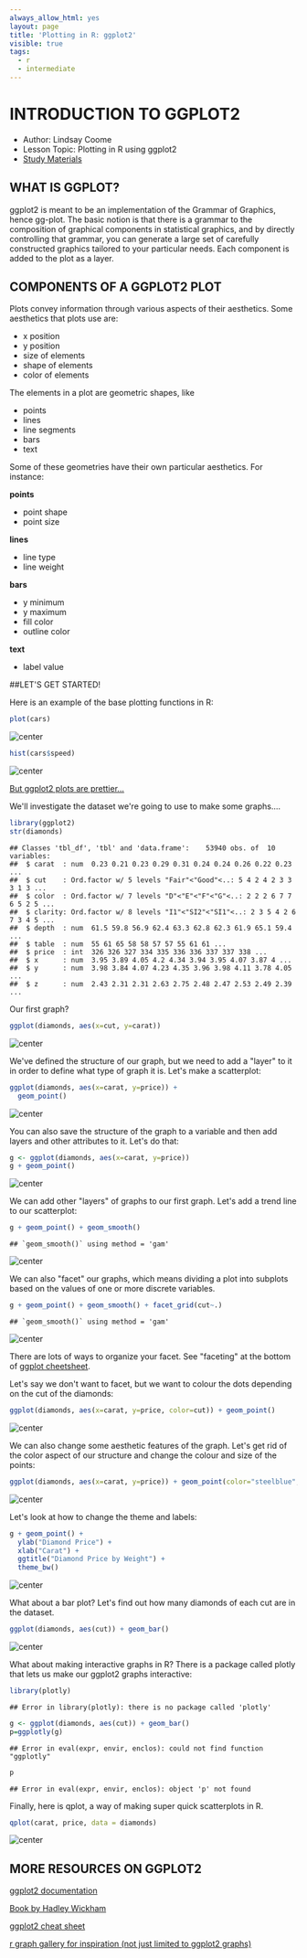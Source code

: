 ```yaml
---
always_allow_html: yes
layout: page
title: 'Plotting in R: ggplot2'
visible: true
tags:
  - r
  - intermediate
---
```


# INTRODUCTION TO GGPLOT2
* Author: Lindsay Coome
* Lesson Topic: Plotting in R using ggplot2
* [Study Materials](https://github.com/UofTCoders/studyGroup/tree/gh-pages/lessons/r/ggplot2)

## WHAT IS GGPLOT?
ggplot2 is meant to be an implementation of the Grammar of Graphics, hence gg-plot. The basic notion is that there is a grammar to the composition of graphical components in statistical graphics, and by directly controlling that grammar, you can generate a large set of carefully constructed graphics tailored to your particular needs. Each component is added to the plot as a layer.

## COMPONENTS OF A GGPLOT2 PLOT
Plots convey information through various aspects of their aesthetics. Some aesthetics that plots use are:

* x position
* y position
* size of elements
* shape of elements
* color of elements

The elements in a plot are geometric shapes, like

* points
* lines
* line segments
* bars
* text

Some of these geometries have their own particular aesthetics. For instance:

**points**

* point shape
* point size

**lines**

* line type
* line weight

**bars**

* y minimum
* y maximum
* fill color
* outline color

**text**

* label value

##LET'S GET STARTED!

Here is an example of the base plotting functions in R:

```r
plot(cars)
```

![center](../figure/cars-1.png)

```r
hist(cars$speed)
```

![center](../figure/cars-2.png)

[But ggplot2 plots are prettier...](https://www.google.ca/search?q=ggplot2&client=safari&rls=en&source=lnms&tbm=isch&sa=X&ved=0ahUKEwisuv6V6IvSAhVk0oMKHTNkARkQ_AUICCgB&biw=1279&bih=621#tbm=isch&q=ggplot2+examples)

We'll investigate the dataset we're going to use to make some graphs....

```r
library(ggplot2)
str(diamonds)
```

```
## Classes 'tbl_df', 'tbl' and 'data.frame':	53940 obs. of  10 variables:
##  $ carat  : num  0.23 0.21 0.23 0.29 0.31 0.24 0.24 0.26 0.22 0.23 ...
##  $ cut    : Ord.factor w/ 5 levels "Fair"<"Good"<..: 5 4 2 4 2 3 3 3 1 3 ...
##  $ color  : Ord.factor w/ 7 levels "D"<"E"<"F"<"G"<..: 2 2 2 6 7 7 6 5 2 5 ...
##  $ clarity: Ord.factor w/ 8 levels "I1"<"SI2"<"SI1"<..: 2 3 5 4 2 6 7 3 4 5 ...
##  $ depth  : num  61.5 59.8 56.9 62.4 63.3 62.8 62.3 61.9 65.1 59.4 ...
##  $ table  : num  55 61 65 58 58 57 57 55 61 61 ...
##  $ price  : int  326 326 327 334 335 336 336 337 337 338 ...
##  $ x      : num  3.95 3.89 4.05 4.2 4.34 3.94 3.95 4.07 3.87 4 ...
##  $ y      : num  3.98 3.84 4.07 4.23 4.35 3.96 3.98 4.11 3.78 4.05 ...
##  $ z      : num  2.43 2.31 2.31 2.63 2.75 2.48 2.47 2.53 2.49 2.39 ...
```

Our first graph?

```r
ggplot(diamonds, aes(x=cut, y=carat))
```

![center](../figure/unnamed-chunk-2-1.png)

We've defined the structure of our graph, but we need to add a "layer" to it in order to define what type of graph it is. Let's make a scatterplot:

```r
ggplot(diamonds, aes(x=carat, y=price)) + 
  geom_point()
```

![center](../figure/unnamed-chunk-3-1.png)

You can also save the structure of the graph to a variable and then add layers and other attributes to it. Let's do that:

```r
g <- ggplot(diamonds, aes(x=carat, y=price))
g + geom_point()
```

![center](../figure/unnamed-chunk-4-1.png)

We can add other "layers" of graphs to our first graph. Let's add a trend line to our scatterplot:

```r
g + geom_point() + geom_smooth() 
```

```
## `geom_smooth()` using method = 'gam'
```

![center](../figure/unnamed-chunk-5-1.png)

We can also "facet" our graphs, which means dividing a plot into subplots based on the values of one or more discrete variables.

```r
g + geom_point() + geom_smooth() + facet_grid(cut~.)
```

```
## `geom_smooth()` using method = 'gam'
```

![center](../figure/unnamed-chunk-6-1.png)

There are lots of ways to organize your facet. See "faceting" at the bottom of [ggplot cheetsheet](https://www.rstudio.com/wp-content/uploads/2015/03/ggplot2-cheatsheet.pdf).

Let's say we don't want to facet, but we want to colour the dots depending on the cut of the diamonds:

```r
ggplot(diamonds, aes(x=carat, y=price, color=cut)) + geom_point()
```

![center](../figure/unnamed-chunk-7-1.png)

We can also change some aesthetic features of the graph. Let's get rid of the color aspect of our structure and change the colour and size of the points:

```r
ggplot(diamonds, aes(x=carat, y=price)) + geom_point(color="steelblue", size=4)
```

![center](../figure/unnamed-chunk-8-1.png)

Let's look at how to change the theme and labels:


```r
g + geom_point() +
  ylab("Diamond Price") +
  xlab("Carat") +
  ggtitle("Diamond Price by Weight") +
  theme_bw()
```

![center](../figure/unnamed-chunk-9-1.png)

What about a bar plot? Let's find out how many diamonds of each cut are in the dataset.

```r
ggplot(diamonds, aes(cut)) + geom_bar()
```

![center](../figure/unnamed-chunk-10-1.png)

What about making interactive graphs in R?
There is a package called plotly that lets us make our ggplot2 graphs interactive:

```r
library(plotly)
```

```
## Error in library(plotly): there is no package called 'plotly'
```

```r
g <- ggplot(diamonds, aes(cut)) + geom_bar()
p=ggplotly(g)
```

```
## Error in eval(expr, envir, enclos): could not find function "ggplotly"
```

```r
p
```

```
## Error in eval(expr, envir, enclos): object 'p' not found
```

Finally, here is qplot, a way of making super quick scatterplots in R.

```r
qplot(carat, price, data = diamonds)
```

![center](../figure/unnamed-chunk-12-1.png)

## MORE RESOURCES ON GGPLOT2
[ggplot2 documentation](http://had.co.nz/ggplot2/)

[Book by Hadley Wickham](https://www.amazon.com/ggplot2-Elegant-Graphics-Data-Analysis/dp/0387981403)

[ggplot2 cheat sheet](https://www.rstudio.com/wp-content/uploads/2015/03/ggplot2-cheatsheet.pdf)

[r graph gallery for inspiration (not just limited to ggplot2 graphs)](http://www.r-graph-gallery.com/all-graphs/)
